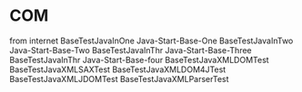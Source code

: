 # COM
from internet
BaseTestJavaInOne Java-Start-Base-One
BaseTestJavaInTwo Java-Start-Base-Two
BaseTestJavaInThr Java-Start-Base-Three
BaseTestJavaInThr Java-Start-Base-four
BaseTestJavaXMLDOMTest 
BaseTestJavaXMLSAXTest
BaseTestJavaXMLDOM4JTest
BaseTestJavaXMLJDOMTest
BaseTestJavaXMLParserTest